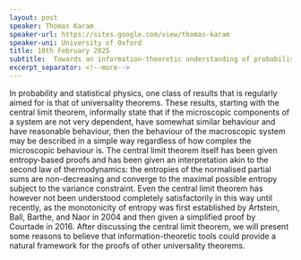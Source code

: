 ```yaml
---
layout: post
speaker: Thomas Karam
speaker-url: https://sites.google.com/view/thomas-karam
speaker-uni: University of Oxford
title: 10th February 2025
subtitle:  Towards an information-theoretic understanding of probabilistic universality
excerpt_separator: <!--more-->
---
```

In probability and statistical physics, one class of results that is regularly aimed for is that of universality theorems. These results, starting with the central limit theorem, informally state that if the microscopic components of a system are not very dependent, have somewhat similar behaviour and have reasonable behaviour, then the behaviour of the macroscopic system may be described in a simple way regardless of how complex the microscopic behaviour is. The central limit theorem itself has been given entropy-based proofs and has been given an interpretation akin to the second law of thermodynamics: the entropies of the normalised partial sums are non-decreasing and converge to the maximal possible entropy subject to the variance constraint. Even the central limit theorem has however not been understood completely satisfactorily in this way until recently, as the monotonicity of entropy was first established by Artstein, Ball, Barthe, and Naor in 2004 and then given a simplified proof by Courtade in 2016. After discussing the central limit theorem, we will present some reasons to believe that information-theoretic tools could provide a natural framework for the proofs of other universality theorems.
<!--more-->
